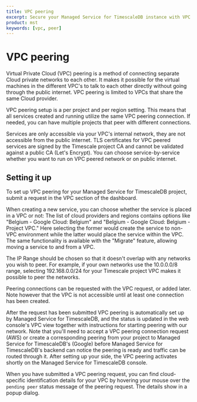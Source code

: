 ```yaml
---
title: VPC peering
excerpt: Secure your Managed Service for TimescaleDB instance with VPC peering
product: mst
keywords: [vpc, peer]
---
```


# VPC peering

Virtual Private Cloud (VPC) peering is a method of connecting separate
Cloud private networks to each other. It makes it possible for the
virtual machines in the different VPC's to talk to each other directly without
going through the public internet. VPC peering is limited to VPCs that share the same Cloud provider.

VPC peering setup is a per project and per region setting. This means that all
services created and running utilize the same VPC peering connection. If needed,
you can have multiple projects that peer with different connections.

<Highlight type="tip">
Services are only accessible via your VPC's internal network, they are not
accessible from the public internet. TLS certificates for VPC peered services are
signed by the Timescale project CA and cannot be validated against a public CA
(Let's Encrypt). You can choose service-by-service whether you want to run on VPC
peered network or on public internet.
</Highlight>

## Setting it up

To set up VPC peering for your Managed Service for TimescaleDB project, submit a
request in the VPC section of the dashboard.

When creating a new service, you can choose whether the service is placed
in a VPC or not: The list of cloud providers and regions contains options like
"Belgium - Google Cloud: Belgium" and "Belgium - Google Cloud: Belgium - Project
VPC." Here selecting the former would create the service to non-VPC environment
while the latter would place the service within the VPC. The same functionality
is available with the "Migrate" feature, allowing moving a service to and from a
VPC.

The IP Range should be chosen so that it doesn't overlap with any networks you
wish to peer. For example, if your own networks use the 10.0.0.0/8 range,
selecting 192.168.0.0/24 for your Timescale project VPC makes it possible to
peer the networks.

Peering connections can be requested with the VPC request, or added later. Note
however that the VPC is not accessible until at least one connection has been
created.

After the request has been submitted VPC peering is automatically set up by
Managed Service for TimescaleDB, and the status is updated in the web console's
VPC view together with instructions for starting peering with our network. Note
that you'll need to accept a VPC peering connection request (AWS) or create a
corresponding peering from your project to Managed Service for TimescaleDB's
(Google) before Managed Service for TimescaleDB's backend can notice the peering
is ready and traffic can be routed through it. After setting up your side, the
VPC peering activates shortly on the Managed Service for TimescaleDB console.

When you have submitted a VPC peering request, you can find cloud-specific
identification details for your VPC by hovering your mouse over the `pending
peer` status message of the peering request. The details show in a popup dialog.
